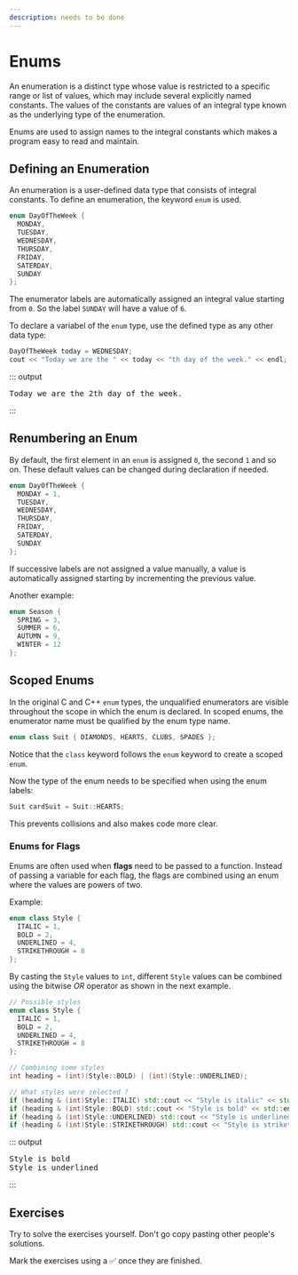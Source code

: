 ```yaml
---
description: needs to be done
---
```


# Enums

An enumeration is a distinct type whose value is restricted to a specific range or list of values, which may include several explicitly named constants. The values of the constants are values of an integral type known as the underlying type of the enumeration.

Enums are used to assign names to the integral constants which makes a program easy to read and maintain.

## Defining an Enumeration

An enumeration is a user-defined data type that consists of integral constants. To define an enumeration, the keyword `enum` is used.

```cpp
enum DayOfTheWeek {
  MONDAY,
  TUESDAY,
  WEDNESDAY,
  THURSDAY,
  FRIDAY,
  SATERDAY,
  SUNDAY
};
```

The enumerator labels are automatically assigned an integral value starting from `0`. So the label `SUNDAY` will have a value of `6`.

To declare a variabel of the `enum` type, use the defined type as any other data type:

```cpp
DayOfTheWeek today = WEDNESDAY;
cout << "Today we are the " << today << "th day of the week." << endl;
```

::: output
<pre>
Today we are the 2th day of the week.
</pre>
:::

## Renumbering an Enum

By default, the first element in an `enum` is assigned `0`, the second `1` and so on. These default values can be changed during declaration if needed.

```cpp
enum DayOfTheWeek {
  MONDAY = 1,
  TUESDAY,
  WEDNESDAY,
  THURSDAY,
  FRIDAY,
  SATERDAY,
  SUNDAY
};
```

If successive labels are not assigned a value manually, a value is automatically assigned starting by incrementing the previous value.

Another example:

```cpp
enum Season {
  SPRING = 3,
  SUMMER = 6,
  AUTUMN = 9,
  WINTER = 12
};
```

## Scoped Enums

In the original C and C++ `enum` types, the unqualified enumerators are visible throughout the scope in which the enum is declared. In scoped enums, the enumerator name must be qualified by the enum type name.

```cpp
enum class Suit { DIAMONDS, HEARTS, CLUBS, SPADES };
```

Notice that the `class` keyword follows the `enum` keyword to create a scoped `enum`.

Now the type of the enum needs to be specified when using the enum labels:

```cpp
Suit cardSuit = Suit::HEARTS;
```

This prevents collisions and also makes code more clear.

### Enums for Flags

Enums are often used when **flags** need to be passed to a function. Instead of passing a variable for each flag, the flags are combined using an enum where the values are powers of two.

Example:

```cpp
enum class Style {
  ITALIC = 1,
  BOLD = 2,
  UNDERLINED = 4,
  STRIKETHROUGH = 8
};
```

By casting the `Style` values to `int`, different `Style` values can be combined using the bitwise *OR* operator as shown in the next example.

```cpp
// Possible styles
enum class Style {
  ITALIC = 1,
  BOLD = 2,
  UNDERLINED = 4,
  STRIKETHROUGH = 8
};

// Combining some styles
int heading = (int)(Style::BOLD) | (int)(Style::UNDERLINED);

// What styles were selected ?
if (heading & (int)Style::ITALIC) std::cout << "Style is italic" << std::endl;
if (heading & (int)Style::BOLD) std::cout << "Style is bold" << std::endl;
if (heading & (int)Style::UNDERLINED) std::cout << "Style is underlined" << std::endl;
if (heading & (int)Style::STRIKETHROUGH) std::cout << "Style is strikethrough" << std::endl;
```

::: output
<pre>
Style is bold
Style is underlined
</pre>
:::

## Exercises

Try to solve the exercises yourself. Don't go copy pasting other people's solutions.

Mark the exercises using a ✅ once they are finished.

<!-- ### ❌ TITLE_GOES_HERE -->
